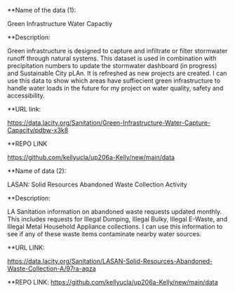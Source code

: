 **Name of the data (1):

Green Infrastructure Water Capactiy

**Description:

Green infrastructure is designed to capture and infiltrate or filter stormwater runoff through natural systems. 
This dataset is used in combination with precipitation numbers to update the stormwater dashboard (in progress) and Sustainable City pLAn. 
It is refreshed as new projects are created. I can use this data to show which areas have suffiecient green infrastructure to handle water loads in the future for my project on water quality, safety and accessibility.

**URL link:

https://data.lacity.org/Sanitation/Green-Infrastructure-Water-Capture-Capacity/pdbw-x3k8

**REPO LINK

https://github.com/kellyucla/up206a-Kelly/new/main/data

**Name of data (2):

LASAN: Solid Resources Abandoned Waste Collection Activity

**Description:

LA Sanitation information on abandoned waste requests updated monthly. This includes requests for Illegal Dumping, Illegal Bulky, Illegal E-Waste, and Illegal Metal Household Appliance collections. I can use this information to see if any of these waste items contaminate nearby water sources.

**URL LINK:

https://data.lacity.org/Sanitation/LASAN-Solid-Resources-Abandoned-Waste-Collection-A/97ra-aqza

**REPO LINK:
https://github.com/kellyucla/up206a-Kelly/new/main/data

